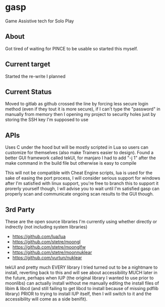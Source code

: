 # gasp
Game Assistive tech for Solo Play

## About
Got tired of waiting for PINCE to be usable so started this myself.

## Current target
Started the re-write I planned

## Current Status
Moved to gitlab as github crossed the line by forcing less secure
login method (even if they tout it is more secure), if I can't
type the "password" in manually from memory then I opening my
project to security holes just by storing the SSH key I'm supposed
to use

## APIs
Uses C under the hood but will be mostly scripted in Lua so users
can customize for themselves (also make Trainers easier to design).
Found a better GUI framework called tekUI, for manjaro I had to add
"-j 1" after the make command in the build file but otherwise is
easy to compile

This will not be compatible with Cheat Engine scripts, lua is used
for the sake of easing the port process, I will consider serious
support for windows after I'm satisfied with linux support, you're
free to branch this to support it prorerly yourself though, I wll
advise you to wait until I'm satisfied gasp can properly scan and
communicate ongoing scan results to the GUI though.

## 3rd Party
These are the open source libraries I'm currently using whether
directly or indrectly (not including system libraries)
* https://github.com/lua/lua
* https://github.com/stetre/moongl
* https://github.com/stetre/moonglfw
* https://github.com/stetre/moonnuklear
* https://github.com/vurtun/nuklear

tekUI and pretty much EVERY library I tried turned out to be a nightmare to
install, reverting back to this and will see about accessibility MUCH later in
the future, perhaps when IUP (the original library I wanted to use prior to
moonlibs) can actually install without me manually editing the install files of
libim & libcd (and still failing to get libcd to install because of missing
pdflib library) PRIOR to trying to install IUP itself, then I will switch to it
and the accessibility will come as a side benifit).
